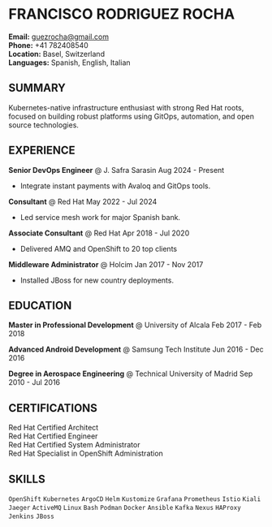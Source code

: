 # FRANCISCO RODRIGUEZ ROCHA

**Email:** guezrocha@gmail.com  
**Phone:** +41 782408540  
**Location:** Basel, Switzerland  
**Languages:** Spanish, English, Italian  

## SUMMARY

Kubernetes-native infrastructure enthusiast with strong Red Hat roots, focused on building robust platforms using GitOps, automation, and open source technologies.

## EXPERIENCE

**Senior DevOps Engineer** @ J. Safra Sarasin Aug 2024 - Present
- Integrate instant payments with Avaloq and GitOps tools. 
  
**Consultant** @ Red Hat May 2022 - Jul 2024 
- Led service mesh work for major Spanish bank.  

**Associate Consultant** @ Red Hat Apr 2018 - Jul 2020  
- Delivered AMQ and OpenShift to 20 top clients

**Middleware Administrator** @ Holcim Jan 2017 - Nov 2017  
- Installed JBoss for new country deployments.

## EDUCATION

**Master in Professional Development** @ University of Alcala Feb 2017 - Feb 2018  

**Advanced Android Development** @ Samsung Tech Institute Jun 2016 - Dec 2016  

**Degree in Aerospace Engineering** @ Technical University of Madrid Sep 2010 - Jul 2016  

## CERTIFICATIONS

Red Hat Certified Architect  
Red Hat Certified Engineer  
Red Hat Certified System Administrator  
Red Hat Specialist in OpenShift Administration  

## SKILLS

`OpenShift` `Kubernetes` `ArgoCD` `Helm` `Kustomize` `Grafana` `Prometheus` `Istio` `Kiali` `Jaeger` `ActiveMQ` `Linux` `Bash` `Podman` `Docker` `Ansible` `Kafka` `Nexus` `HAProxy` `Jenkins` `JBoss`
